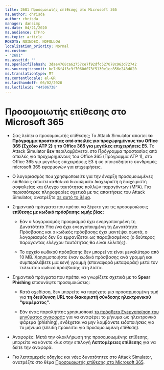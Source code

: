 ```yaml
---
title: 2681 Προσομοιωτής επίθεσης στο Microsoft 365
ms.author: chrisda
author: chrisda
manager: dansimp
ms.date: 04/21/2020
ms.audience: ITPro
ms.topic: article
ROBOTS: NOINDEX, NOFOLLOW
localization_priority: Normal
ms.custom:
- "2681"
ms.assetid: ''
ms.openlocfilehash: 3dae4768ca62757ce7f92dfc527078c963d72742
ms.sourcegitcommit: bc7d6f4f3c9f7060d073f5130e1ec856e248d020
ms.translationtype: MT
ms.contentlocale: el-GR
ms.lasthandoff: 06/02/2020
ms.locfileid: "44506738"
---
```

# <a name="attack-simulator-in-microsoft-365"></a>Προσομοιωτής επίθεσης στο Microsoft 365

- Σας λείπει ο προσομοιωτής επίθεσης; Το Attack Simulator απαιτεί **το Πρόγραμμα προστασίας από απειλές για προχωρημένους του Office 365 (Σχέδιο ATP 2)** ή **το Office 365 για μεγάλες επιχειρήσεις E5**. Το Attack Simulator **δεν** περιλαμβάνεται στο Πρόγραμμα προστασίας από απειλές για προχωρημένους του Office 365 (Πρόγραμμα ATP 1), στο Office 365 για μεγάλες επιχειρήσεις E3 ή σε οποιεσδήποτε συνδρομές microsoft 365 εφαρμογών για επιχειρήσεις.

- Ο λογαριασμός που χρησιμοποιείτε για την έναρξη προσομοιωμένες επιθέσεις απαιτεί καθολικά δικαιώματα διαχειριστή ή διαχειριστή ασφαλείας και έλεγχο ταυτότητας πολλών παραγόντων (MFA). Για περισσότερες πληροφορίες σχετικά με τις απαιτήσεις του Attack Simulator, ανατρέξτε [σε αυτό το θέμα](https://docs.microsoft.com/microsoft-365/security/office-365-security/attack-simulator).

- Σημαντικά πράγματα που πρέπει να ξέρετε για τις προσομοιώσεις **επίθεσης με κωδικό πρόσβασης ωμής βίας:**

  - Εάν ο λογαριασμός προορισμού έχει ενεργοποιημένη τη Δυνατότητα Υπα /να έχει ενεργοποιημένη τη Δυνατότητα Πρόσβασης και ο κωδικός πρόσβασης έχει μαντέψει σωστά, ο λογαριασμός δεν θα εμφανίζεται ως παραβιασμένος (ο δεύτερος παράγοντας ελέγχου ταυτότητας θα είναι ελλιπής).

  - Το αρχείο κωδικού πρόσβασης δεν μπορεί να είναι μεγαλύτερο από 10 MB. Χρησιμοποιήστε έναν κωδικό πρόσβασης ανά γραμμή και συμπεριλάβετε μια κενή γραμμή (επαναφορά μεταφοράς) μετά τον τελευταίο κωδικό πρόσβασης στη λίστα.

- Σημαντικά πράγματα που πρέπει να γνωρίζετε σχετικά με το **Spear Phishing** επισυνάψτε προσομοιώσεις:

  - Κατά σχεδίαση, δεν μπορείτε να παρέχετε μια προσαρμοσμένη τιμή για **τη διεύθυνση URL του διακομιστή σύνδεσης ηλεκτρονικού "ψαρέματος"**.

  - Εάν ένας παραλήπτης χρησιμοποιεί [το πρόσθετο Ενεργοποίηση του μηνύματος αναφοράς](https://docs.microsoft.com/microsoft-365/security/office-365-security/enable-the-report-message-add-in) για να αναφέρει το μήνυμα ως ηλεκτρονικό ψάρεμα (phishing), ενδέχεται να μην λαμβάνετε ειδοποιήσεις για το μήνυμα (επειδή πρόκειται για προσομοιωμένη επίθεση).

- Αναφορές: Μετά την ολοκλήρωση της προσομοιωμένης επίθεσης, μπορείτε να κάνετε κλικ στην επιλογή **Λεπτομέρειες επίθεσης** για να δείτε την αναφορά.

- Για λεπτομερείς οδηγίες και νέες δυνατότητες στο Attack Simulator, ανατρέξτε στο θέμα [Προσομοιωτής επίθεσης στο Microsoft 365](https://docs.microsoft.com/microsoft-365/security/office-365-security/attack-simulator).
